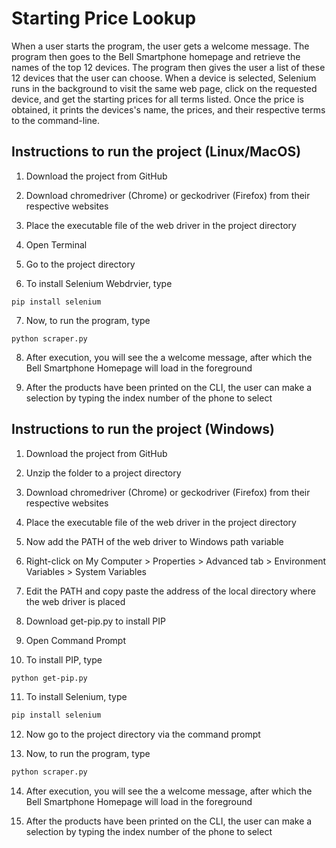 # Starting Price Lookup

When a user starts the program, the user gets a welcome message. The program then goes to the Bell Smartphone homepage and retrieve the names of the top 12 devices. The program then gives the user a list of these 12 devices that the user can choose. When a device is selected, Selenium runs in the background to visit the same web page, click on the requested device, and get the starting prices for all terms listed. Once the price is obtained, it prints the devices's name, the prices, and their respective terms to the command-line.

## Instructions to run the project (Linux/MacOS)

1) Download the project from GitHub

2) Download chromedriver (Chrome) or geckodriver (Firefox) from their respective websites

3) Place the executable file of the web driver in the project directory

4) Open Terminal

5) Go to the project directory

6) To install Selenium Webdrvier, type

```
pip install selenium
```

7) Now, to run the program, type 

```
python scraper.py
```

8) After execution, you will see the a welcome message, after which the Bell Smartphone Homepage will load in the foreground

9) After the products have been printed on the CLI, the user can make a selection by typing the index number of the phone to select




## Instructions to run the project (Windows)

1) Download the project from GitHub

2) Unzip the folder to a project directory

3) Download chromedriver (Chrome) or geckodriver (Firefox) from their respective websites

4) Place the executable file of the web driver in the project directory

5) Now add the PATH of the web driver to Windows path variable

6) Right-click on My Computer > Properties > Advanced tab > Environment Variables > System Variables

7) Edit the PATH and copy paste the address of the local directory where the web driver is placed

8) Download get-pip.py to install PIP

9) Open Command Prompt

10) To install PIP, type

```bash
python get-pip.py
```

11) To install Selenium, type

```bash
pip install selenium
```

12) Now go to the project directory via the command prompt

13) Now, to run the program, type 

```bash
python scraper.py
```

14) After execution, you will see the a welcome message, after which the Bell Smartphone Homepage will load in the foreground

15) After the products have been printed on the CLI, the user can make a selection by typing the index number of the phone to select